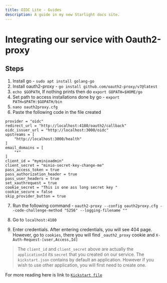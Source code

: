 ```yaml
---
title: OIDC Lite - Guides 
description: A guide in my new Starlight docs site.
---
```

# Integrating our service with Oauth2-proxy

## Steps

1. Install go - `sudo apt install golang-go`
2. Install oauth2-proxy - `go install github.com/oauth2-proxy/v7@latest`
3. `echo $GOPATH`, If nothing prints then do `export GOPATH=$HOME/go`
4. Set path to access installations done by go - `export PATH=$PATH:$GOPATH/bin`
5. `nano oauth2proxy.cfg`
6. Paste the following code in the file created

```
provider = "oidc"
redirect_url = "http://localhost:4180/oauth2/callback"
oidc_issuer_url = "http://localhost:3000/oidc"
upstreams = [
    "http://localhost:3000/health"
]
email_domains = [
    "*"
]
client_id = "myminioadmin"
client_secret = "minio-secret-key-change-me"
pass_access_token = true
pass_authorization_header = true
pass_user_headers = true
set_xauthrequest = true
cookie_secret = "This is one ass long secret key "
cookie_secure = false
skip_provider_button = true
```

7. Run the following command - `oauth2-proxy --config oauth2proxy.cfg --code-challenge-method "S256" --logging-filename ""
`

8. Go to `localhost:4180`
9. Enter credentials. After entering credentials, you will see 404 page. However, go to `cookies`, there you will find `_oauth2_proxy` cookie and `X-Auth-Request-[user,Access,Id]`


> The `client_id` and `client_secret` above are actually the `applicationId` its `secret` that you created on our service. The `kickstart.json` contains by default an application. However if you wish to use other application, you will first need to create one.

For more reading here is link to [`Kickstart file`](./kickstart.md) 